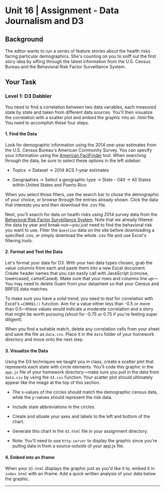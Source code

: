 # Unit 16 | Assignment - Data Journalism and D3

## Background

The editor wants to run a series of feature stories about the health risks facing particular demographics. She's counting on you to sniff out the first story idea by sifting through the latest information from the U.S. Census Bureau and the Behavioral Risk Factor Surveillance System.


## Your Task

### Level 1: D3 Dabbler


You need to find a correlation between two data variables, each measured state by state and taken from different data sources. You'll then visualize the correlation with a scatter plot and embed the graphic into an .html file. You need to accomplish these four steps.

#### 1. Find the Data


Look for demographic information using the 2014 one-year estimates from the U.S. Census Bureau's American Community Survey. You can specify your information using the [American FactFinder](http://factfinder.census.gov/faces/nav/jsf/pages/searchresults.xhtml) tool. When searching through the data, be sure to select these options in the left sidebar:

* Topics -> Dataset -> 2014 ACS 1-year estimates

* Geographies -> Select a geographic type -> State - 040 -> All States within United States and Puerto Rico

When you select those filters, use the search bar to chose the demographic of your choice, or browse through the entries already shown. Click the data that interests you and then download the .csv file.

Next, you'll search for data on health risks using 2014 survey data from the [Behavioral Risk Factor Surveillance System](https://chronicdata.cdc.gov/Behavioral-Risk-Factors/BRFSS-2014-Overall/5ra3-ixqq). Note that we already filtered the data by year and break-out—you just need to find the behavioral risk you want to use. Filter the `Question` data on the site before downloading a specified .csv, or simply download the whole .csv file and use Excel's filtering tools.


#### 2. Format and Test the Data

Let's format your data for D3. With your two data types chosen, grab the value columns from each and paste them into a new Excel document. Create header names that you can easily call with JavaScript (concise, lowercased, camelCased). Make sure that your rows and columns line up—You may need to delete Guam from your datasheet so that your Census and BRFSS data matches.


To make sure you have a solid trend, you need to test for correlation with Excel's `=CORREL()` function. Aim for a value either less than -0.5 or more than 0.5—these values would indicate a moderate correlation and a story that might be worth pursuing (shoot for -0.75 or 0.75 if you're feeling super diligent).

When you find a suitable match, delete any correlation cells from your sheet and save the file as `data.csv`. Place it in the `data` folder of your homework directory and move onto the next step.

#### 3. Visualize the Data

Using the D3 techniques we taught you in class, create a scatter plot that represents each state with circle elements. You'll code this graphic in the `app.js` file of your homework directory—make sure you pull in the data from `data.csv` by using the `d3.csv` function. Your scatter plot should ultimately appear like the image at the top of this section.

* The x-values of the circles should match the demographic census data, while the y-values should represent the risk data.

* Include state abbreviations in the circles.

* Create and situate your axes and labels to the left and bottom of the chart.

* Generate this chart in the `d3.html` file in your assignment directory.

* Note: You'll need to use `http-server` to display the graphic since you're pulling data in from a source outside of your app.js file.

#### 4. Embed into an iframe

When your `d3.html` displays the graphic just as you'd like it to, embed it in `index.html` with an iframe. Add a quick written analysis of your data below the graphic.

- - -
